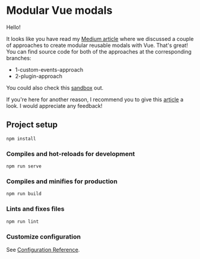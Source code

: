 # Modular Vue modals

Hello!

It looks like you have read my [Medium article](https://medium.com/nerd-for-tech/modular-modals-in-react-2b9bde0c5d9c) where we discussed a couple of approaches to create modular reusable modals with Vue. That's great! You can find source code for both of the approaches at the corresponding branches:

- 1-custom-events-approach
- 2-plugin-approach

You could also check this [sandbox](https://codesandbox.io/s/modular-vue-modals-dbfoo) out.

If you're here for another reason, I recommend you to give this [article](https://medium.com/nerd-for-tech/modular-modals-in-react-2b9bde0c5d9c) a look. I would appreciate any feedback!

## Project setup

```
npm install
```

### Compiles and hot-reloads for development

```
npm run serve
```

### Compiles and minifies for production

```
npm run build
```

### Lints and fixes files

```
npm run lint
```

### Customize configuration

See [Configuration Reference](https://cli.vuejs.org/config/).

